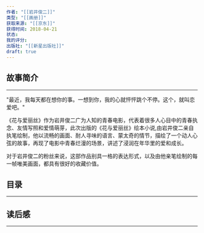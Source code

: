 ```yaml
---
作者: "[[岩井俊二]]"
类型: "[[画册]]"
获取来源: "[[京东]]"
获得时间: 2018-04-21
状态: 
我的评分: 
出版社: "[[新星出版社]]"
draft: true
---
```

## 故事简介
---
"最近，我每天都在想你的事。一想到你，我的心就怦怦跳个不停。这个，就叫恋爱吧。"

《花与爱丽丝》作为岩井俊二广为人知的青春电影，代表着很多人心目中的青春执念、友情写照和爱情萌芽，此次出版的《花与爱丽丝》绘本小说,由岩井俊二亲自执笔绘制，他以流畅的画面、耐人寻味的语言、蒙太奇的情节，描绘了一个动人心弦的故事，再现了电影中青春烂漫的场景，讲述了浸润在年华里的爱和成长。

对于岩井俊二的粉丝来说，这部作品别具一格的表达形式，以及由他亲笔绘制的每一帧唯美画面，都具有很好的收藏价值。
## 目录
---


## 读后感
---
